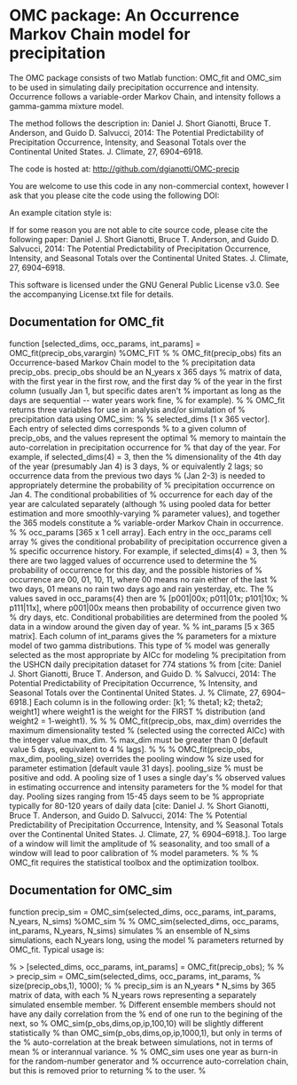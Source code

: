 # OMC package: An Occurrence Markov Chain model for precipitation
The OMC package consists of two Matlab function: OMC_fit and OMC_sim to be used in 
simulating daily precipitation occurrence and intensity. Occurrence follows a 
variable-order Markov Chain, and intensity follows a gamma-gamma mixture model. 

The method follows the description in:
Daniel J. Short Gianotti, Bruce T. Anderson, and Guido D. Salvucci, 2014: 
The Potential Predictability of Precipitation Occurrence, Intensity, and 
Seasonal Totals over the Continental United States. J. Climate, 27, 6904–6918.

The code is hosted at:
http://github.com/dgianotti/OMC-precip

You are welcome to use this code in any non-commercial context, however
I ask that you please cite the code using the following DOI:

An example citation style is:


If for some reason you are not able to cite source code, please cite the following 
paper:
Daniel J. Short Gianotti, Bruce T. Anderson, and Guido D. Salvucci, 2014: 
The Potential Predictability of Precipitation Occurrence, Intensity, and 
Seasonal Totals over the Continental United States. J. Climate, 27, 6904–6918.


This software is licensed under the GNU General Public License v3.0.
See the accompanying License.txt file for details.


## Documentation for OMC_fit
function [selected_dims, occ_params, int_params] = OMC_fit(precip_obs,varargin)
%OMC_FIT
%
% OMC_fit(precip_obs) fits an Occurrence-based Markov Chain model to the
% precipitation data precip_obs. precip_obs should be an N_years x 365 days
% matrix of data, with the first year in the first row, and the first day
% of the year in the first column (usually Jan 1, but specific dates aren't
% important as long as the days are sequential -- water years work fine,
% for example).
%
% OMC_fit returns three variables for use in analysis and/or simulation of
% precipitation data using OMC_sim:
%
% selected_dims [1 x 365 vector]. Each entry of selected dims corresponds
% to a given column of precip_obs, and the values represent the optimal
% memory to maintain the auto-correlation in precipitation occurrence for
% that day of the year. For example, if selected_dims(4) = 3, then the
% dimensionality of the 4th day of the year (presumably Jan 4) is 3 days,
% or equivalently 2 lags; so occurrence data from the previous two days
% (Jan 2-3) is needed to appropriately determine the probability of
% precipitation occurrence on Jan 4.  The conditional probabilities of
% occurrence for each day of the year are calculated separately (although
% using pooled data for better estimation and more smoothly-varying
% parameter values), and together the 365 models constitute a
% variable-order Markov Chain in occurrence.
%
% occ_params [365 x 1 cell array]. Each entry in the occ_params cell array
% gives the conditional probability of precipitation occurrence given a
% specific occurrence history. For example, if selected_dims(4) = 3, then
% there are two lagged values of occurrence used to determine the
% probability of occurrence for this day, and the possible histories of
% occurrence are 00, 01, 10, 11, where 00 means no rain either of the last
% two days, 01 means no rain two days ago and rain yesterday, etc. The
% values saved in occ_params{4} then are 
% [p001|00x; p011|01x; p101|10x;
% p111|11x], where p001|00x means then probability of occurrence given two
% dry days, etc. Conditional probabilities are determined from the pooled
% data in a window around the given day of year.
%
% int_params [5 x 365 matrix]. Each column of int_params gives the
% parameters for a mixture model of two gamma distributions. This type of
% model was generally selected as the most appropriate by AICc for modeling
% precipitation from the USHCN daily precipitation dataset for 774 stations
% from [cite: Daniel J. Short Gianotti, Bruce T. Anderson, and Guido D.
% Salvucci, 2014: The Potential Predictability of Precipitation Occurrence,
% Intensity, and Seasonal Totals over the Continental United States. J.
% Climate, 27, 6904–6918.] Each column is in the following order: [k1;
% theta1; k2; theta2; weight1] where weight1 is the weight for the FIRST
% distribution (and weight2 = 1-weight1).
%
%
% OMC_fit(precip_obs, max_dim) overrides the maximum dimensionality tested
% (selected using the corrected AICc) with the integer value max_dim.
% max_dim must be greater than 0 [default value 5 days, equivalent to 4
% lags].
%
%
% OMC_fit(precip_obs, max_dim, pooling_size) overrides the pooling window
% size used for parameter estimation [default vaule 31 days]. pooling_size
% must be positive and odd. A pooling size of 1 uses a single day's
% observed values in estimating occurrence and intensity parameters for the
% model for that day.  Pooling sizes ranging from 15-45 days seem to be
% appropriate typically for 80-120 years of daily data [cite: Daniel J.
% Short Gianotti, Bruce T. Anderson, and Guido D. Salvucci, 2014: The
% Potential Predictability of Precipitation Occurrence, Intensity, and
% Seasonal Totals over the Continental United States. J. Climate, 27,
% 6904–6918.]. Too large of a window will limit the amplitude of
% seasonality, and too small of a window will lead to poor calibration of
% model parameters.
%
%
% OMC_fit requires the statistical toolbox and the optimization toolbox.



## Documentation for OMC_sim
function precip_sim = OMC_sim(selected_dims, occ_params, int_params, N_years, N_sims)
%OMC_sim
%
% OMC_sim(selected_dims, occ_params, int_params, N_years, N_sims) simulates
% an ensemble of N_sims simulations, each N_years long, using the model
% parameters returned by OMC_fit. Typical usage is:

% > [selected_dims, occ_params, int_params] = OMC_fit(precip_obs);
%
% > precip_sim = OMC_sim(selected_dims, occ_params, int_params,
% size(precip_obs,1), 1000);
%
% precip_sim is an N_years * N_sims by 365 matrix of data, with each
% N_years rows representing a separately simulated ensemble member.
% Different ensemble members should not have any daily correlation from the
% end of one run to the begining of the next, so
% OMC_sim(p_obs,dims,op,ip,100,10) will be slightly different statistically
% than OMC_sim(p_obs,dims,op,ip,1000,1), but only in terms of the
% auto-correlation at the break between simulations, not in terms of mean
% or interannual variance.
% 
% OMC_sim uses one year as burn-in for the random-number generator and
% occurrence auto-correlation chain, but this is removed prior to returning
% to the user.
%
